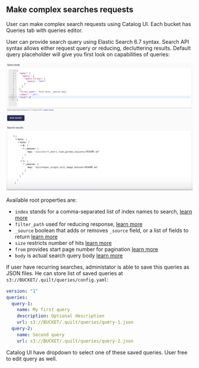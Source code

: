 ## Make complex searches requests

User can make complex search requests using Catalog UI. Each bucket has Queries tab with queries editor.

User can provide search query using Elastic Search 6.7 syntax. Search API syntax allows either request query or reducing, decluttering results. Default query placeholder will give you first look on capabilities of queries:

![](../imgs/catalog-es-queries-default.png)

Available root properties are:

- `index` stands for a comma-separated list of index names to search, [learn more](https://www.elastic.co/guide/en/elasticsearch/reference/7.10/search-search.html#search-search-api-path-params)
- `filter_path` used for reducing response, [learn more](https://www.elastic.co/guide/en/elasticsearch/reference/6.8/common-options.html#common-options-response-filtering)
- `_source` boolean that adds or removes `_source` field, or a list of fields to return [learn more](https://www.elastic.co/guide/en/elasticsearch/reference/6.8/search-request-source-filtering.html)
- `size` restricts number of hits [learn more](https://www.elastic.co/guide/en/elasticsearch/reference/6.8/search-uri-request.html)
- `from` provides start page number for pagination [learn more](https://www.elastic.co/guide/en/elasticsearch/reference/6.8/search-uri-request.html)
- `body` is actual search query body [learn more](https://www.elastic.co/guide/en/elasticsearch/reference/6.8/search-request-body.html)

If user have recurring searches, administator is able to save this queries as JSON files. He can store list of saved queries at `s3://BUCKET/.quilt/queries/config.yaml`:

```yaml
version: "1"
queries:
  query-1:
    name: My first query
    description: Optional description
    url: s3://BUCKET/.quilt/queries/query-1.json
  query-2:
    name: Second query
    url: s3://BUCKET/.quilt/queries/query-2.json
```

Catalog UI have dropdown to select one of these saved queries. User free to edit query as well.
